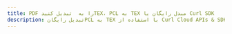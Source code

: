 ---title: PDF را به  تبدیل کنیدTEX، PCL به TEX مبدل رایگان یا Curl SDKdescription: تبدیل رایگانPCL به TEX با استفاده از Curl Cloud APIs & SDK همچنین اسناد PDF را در Cloud ایجاد، ویرایش و رندر کنید.---